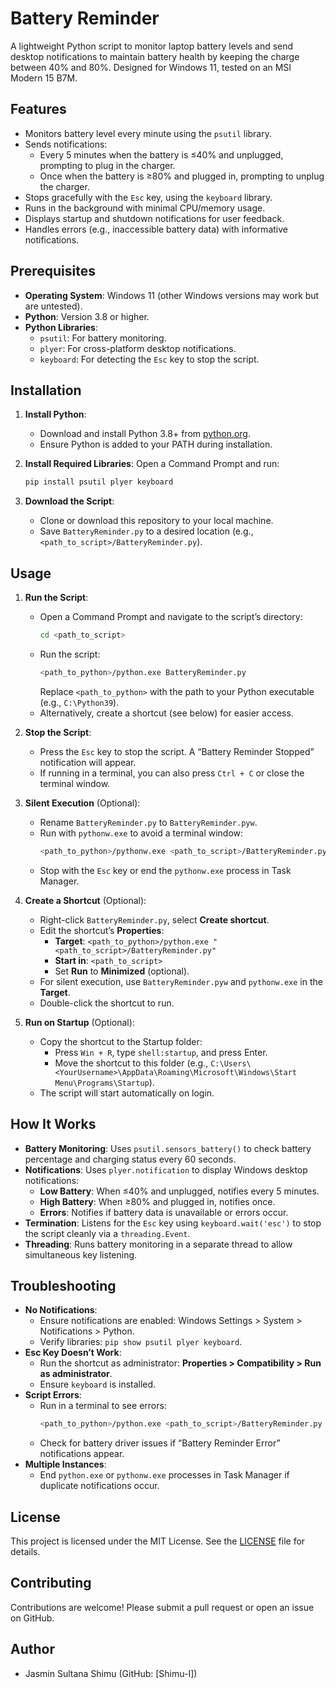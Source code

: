 # Battery Reminder

A lightweight Python script to monitor laptop battery levels and send desktop notifications to maintain battery health by keeping the charge between 40% and 80%. Designed for Windows 11, tested on an MSI Modern 15 B7M.

## Features
- Monitors battery level every minute using the `psutil` library.
- Sends notifications:
  - Every 5 minutes when the battery is ≤40% and unplugged, prompting to plug in the charger.
  - Once when the battery is ≥80% and plugged in, prompting to unplug the charger.
- Stops gracefully with the `Esc` key, using the `keyboard` library.
- Runs in the background with minimal CPU/memory usage.
- Displays startup and shutdown notifications for user feedback.
- Handles errors (e.g., inaccessible battery data) with informative notifications.

## Prerequisites
- **Operating System**: Windows 11 (other Windows versions may work but are untested).
- **Python**: Version 3.8 or higher.
- **Python Libraries**:
  - `psutil`: For battery monitoring.
  - `plyer`: For cross-platform desktop notifications.
  - `keyboard`: For detecting the `Esc` key to stop the script.

## Installation
1. **Install Python**:
   - Download and install Python 3.8+ from [python.org](https://www.python.org/downloads/).
   - Ensure Python is added to your PATH during installation.

2. **Install Required Libraries**:
   Open a Command Prompt and run:
   ```bash
   pip install psutil plyer keyboard
   ```

3. **Download the Script**:
   - Clone or download this repository to your local machine.
   - Save `BatteryReminder.py` to a desired location (e.g., `<path_to_script>/BatteryReminder.py`).

## Usage
1. **Run the Script**:
   - Open a Command Prompt and navigate to the script’s directory:
     ```bash
     cd <path_to_script>
     ```
   - Run the script:
     ```bash
     <path_to_python>/python.exe BatteryReminder.py
     ```
     Replace `<path_to_python>` with the path to your Python executable (e.g., `C:\Python39`).
   - Alternatively, create a shortcut (see below) for easier access.

2. **Stop the Script**:
   - Press the `Esc` key to stop the script. A “Battery Reminder Stopped” notification will appear.
   - If running in a terminal, you can also press `Ctrl + C` or close the terminal window.

3. **Silent Execution** (Optional):
   - Rename `BatteryReminder.py` to `BatteryReminder.pyw`.
   - Run with `pythonw.exe` to avoid a terminal window:
     ```bash
     <path_to_python>/pythonw.exe <path_to_script>/BatteryReminder.pyw
     ```
   - Stop with the `Esc` key or end the `pythonw.exe` process in Task Manager.

4. **Create a Shortcut** (Optional):
   - Right-click `BatteryReminder.py`, select **Create shortcut**.
   - Edit the shortcut’s **Properties**:
     - **Target**: `<path_to_python>/python.exe "<path_to_script>/BatteryReminder.py"`
     - **Start in**: `<path_to_script>`
     - Set **Run** to **Minimized** (optional).
   - For silent execution, use `BatteryReminder.pyw` and `pythonw.exe` in the **Target**.
   - Double-click the shortcut to run.

5. **Run on Startup** (Optional):
   - Copy the shortcut to the Startup folder:
     - Press `Win + R`, type `shell:startup`, and press Enter.
     - Move the shortcut to this folder (e.g., `C:\Users\<YourUsername>\AppData\Roaming\Microsoft\Windows\Start Menu\Programs\Startup`).
   - The script will start automatically on login.

## How It Works
- **Battery Monitoring**: Uses `psutil.sensors_battery()` to check battery percentage and charging status every 60 seconds.
- **Notifications**: Uses `plyer.notification` to display Windows desktop notifications:
  - **Low Battery**: When ≤40% and unplugged, notifies every 5 minutes.
  - **High Battery**: When ≥80% and plugged in, notifies once.
  - **Errors**: Notifies if battery data is unavailable or errors occur.
- **Termination**: Listens for the `Esc` key using `keyboard.wait('esc')` to stop the script cleanly via a `threading.Event`.
- **Threading**: Runs battery monitoring in a separate thread to allow simultaneous key listening.

## Troubleshooting
- **No Notifications**:
  - Ensure notifications are enabled: Windows Settings > System > Notifications > Python.
  - Verify libraries: `pip show psutil plyer keyboard`.
- **Esc Key Doesn’t Work**:
  - Run the shortcut as administrator: **Properties > Compatibility > Run as administrator**.
  - Ensure `keyboard` is installed.
- **Script Errors**:
  - Run in a terminal to see errors:
    ```bash
    <path_to_python>/python.exe <path_to_script>/BatteryReminder.py
    ```
  - Check for battery driver issues if “Battery Reminder Error” notifications appear.
- **Multiple Instances**:
  - End `python.exe` or `pythonw.exe` processes in Task Manager if duplicate notifications occur.

## License
This project is licensed under the MIT License. See the [LICENSE](LICENSE) file for details.

## Contributing
Contributions are welcome! Please submit a pull request or open an issue on GitHub.

## Author
- Jasmin Sultana Shimu (GitHub: [Shimu-I])